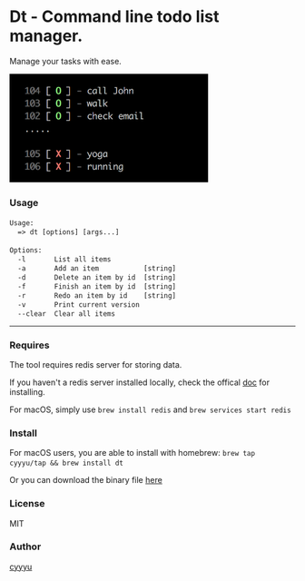 # Dt - Command line todo list manager.

Manage your tasks with ease.

<img src="./img/screenshot2.png" alt="screenshot" width="350" />

### Usage

```
Usage:
  => dt [options] [args...]

Options:
  -l       List all items
  -a       Add an item           [string]
  -d       Delete an item by id  [string]
  -f       Finish an item by id  [string]
  -r       Redo an item by id    [string]
  -v       Print current version
  --clear  Clear all items
```

---

### Requires

The tool requires redis server for storing data.

If you haven't a redis server installed locally, check the offical [doc](https://redis.io/download) for installing.

For macOS, simply use `brew install redis` and `brew services start redis`

### Install

For macOS users, you are able to install with homebrew: `brew tap cyyyu/tap && brew install dt`

Or you can download the binary file [here](https://github.com/cyyyu/dt/releases)

### License

MIT

### Author

[cyyyu](https://github.com/cyyyu)


